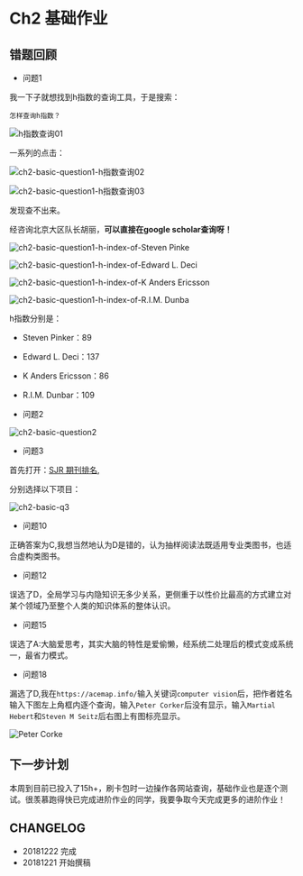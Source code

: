 # Ch2 基础作业

## 错题回顾
- 问题1

我一下子就想找到h指数的查询工具，于是搜索：

`怎样查询h指数？`

![h指数查询01](http://www.jinhuaji.net/h%E6%8C%87%E6%95%B0%E6%9F%A5%E8%AF%A201.png)

一系列的点击：

![ch2-basic-question1-h指数查询02](http://www.jinhuaji.net/ch2-basic-question1-h%E6%8C%87%E6%95%B0%E6%9F%A5%E8%AF%A202.png)

![ch2-basic-question1-h指数查询03](http://www.jinhuaji.net/ch2-basic-question1-h%E6%8C%87%E6%95%B0%E6%9F%A5%E8%AF%A203-1.png)

发现查不出来。

经咨询北京大区队长胡丽，**可以直接在google scholar查询呀！**

![ch2-basic-question1-h-index-of-Steven Pinke](http://www.jinhuaji.net/ch2-basic-question1-h-index-of-Steven%20Pinker.png)

![ch2-basic-question1-h-index-of-Edward L. Deci](http://www.jinhuaji.net/ch2-basic-question1-h-index-of-Edward%20L.%20Deci.png)

![ch2-basic-question1-h-index-of-K Anders Ericsson](http://www.jinhuaji.net/ch2-basic-question1-h-index-of-K%20Anders%20Ericsson.png)

![ch2-basic-question1-h-index-of-R.I.M. Dunba](http://www.jinhuaji.net/ch2-basic-question1-h-index-of-R.I.M.%20Dunbar.png)


h指数分别是：
- Steven Pinker：89
- Edward L. Deci：137
- K Anders Ericsson：86
- R.I.M. Dunbar：109

- 问题2

![ch2-basic-question2](http://www.jinhuaji.net/ch2-basic-question2.png)


- 问题3

首先打开：[SJR 期刊排名](http://www.scimagojr.com/journalrank.php),

分别选择以下项目：

![ch2-basic-q3](http://www.jinhuaji.net/ch2-basic-q3.png)

- 问题10

正确答案为C,我想当然地认为D是错的，认为抽样阅读法既适用专业类图书，也适合虚构类图书。

- 问题12

误选了D，全局学习与内隐知识无多少关系，更侧重于以性价比最高的方式建立对某个领域乃至整个人类的知识体系的整体认识。

- 问题15

误选了A:大脑爱思考，其实大脑的特性是爱偷懒，经系统二处理后的模式变成系统一，最省力模式。

- 问题18

漏选了D,我在`https://acemap.info/`输入关键词`computer vision`后，把作者姓名输入下图左上角框内逐个查询，输入`Peter Corker`后没有显示，输入`Martial Hebert`和`Steven M Seitz`后右图上有图标亮显示。

![Peter Corke](http://www.jinhuaji.net/Peter%20Corker.png)

## 下一步计划

本周到目前已投入了15h+，刷卡包时一边操作各网站查询，基础作业也是逐个测试。很羡慕跑得快已完成进阶作业的同学，我要争取今天完成更多的进阶作业！

## CHANGELOG

- 20181222 完成
- 20181221 开始撰稿


